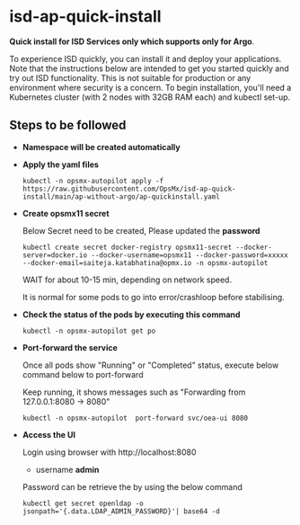 # isd-ap-quick-install

**Quick install for ISD Services only which supports only for Argo**.

To experience ISD quickly, you can install it and deploy your applications. Note that the instructions below are intended to get you started quickly and try out ISD functionality. This is not suitable for production or any environment where security is a concern.
To begin installation, you'll need a Kubernetes cluster  (with 2 nodes with 32GB RAM each) and kubectl set-up.

## Steps to be followed

- **Namespace will be created automatically**

- **Apply the yaml files**

      kubectl -n opsmx-autopilot apply -f https://raw.githubusercontent.com/OpsMx/isd-ap-quick-install/main/ap-without-argo/ap-quickinstall.yaml

- **Create opsmx11 secret**

   Below Secret need to be created, Please updated the **password**

      kubectl create secret docker-registry opsmx11-secret --docker-server=docker.io --docker-username=opsmx11 --docker-password=xxxxx --docker-email=saiteja.katabhatina@opmx.io -n opsmx-autopilot

   WAIT for about 10-15 min, depending on network speed.
 
   It is normal for some pods to go into error/crashloop before stabilising.

 - **Check the status of the pods by executing this command**

       kubectl -n opsmx-autopilot get po

 - **Port-forward the service**
 
     Once all pods show "Running" or "Completed" status, execute below command below to port-forward
      
     Keep running, it shows messages such as "Forwarding from 127.0.0.1:8080 -> 8080"
       
       kubectl -n opsmx-autopilot  port-forward svc/oea-ui 8080 
      

 - **Access the UI**
      
     Login using browser with http://localhost:8080  
     
     - username **admin**

     Password can be retrieve the by using the below command
     
       kubectl get secret openldap -o jsonpath='{.data.LDAP_ADMIN_PASSWORD}'| base64 -d
